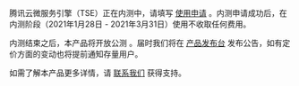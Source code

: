 腾讯云微服务引擎（TSE）正在内测中，请填写 [使用申请](https://cloud.tencent.com/apply/p/0pt7w7m6ox8h) 。内测申请成功后，在内测阶段（2021年1月28日 - 2021年3月31日）使用不收取任何费用。

内测结束之后，本产品将开放公测 。届时我们将在 [产品发布台](https://cloud.tencent.com/product/events) 发布公告，如有定价方面的变动也将提前通知存量用户。

如需了解本产品更多详情，请 [联系我们](https://cloud.tencent.com/about/connect) 获得支持。
